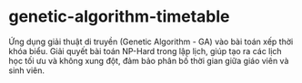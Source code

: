 # genetic-algorithm-timetable
Ứng dụng giải thuật di truyền (Genetic Algorithm - GA) vào bài toán xếp thời khóa biểu. Giải quyết bài toán NP-Hard trong lập lịch, giúp tạo ra các lịch học tối ưu và không xung đột, đảm bảo phân bố thời gian giữa giáo viên và sinh viên.
